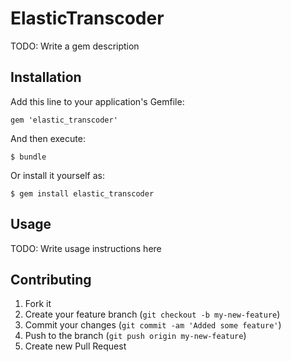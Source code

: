 # ElasticTranscoder

TODO: Write a gem description

## Installation

Add this line to your application's Gemfile:

    gem 'elastic_transcoder'

And then execute:

    $ bundle

Or install it yourself as:

    $ gem install elastic_transcoder

## Usage

TODO: Write usage instructions here

## Contributing

1. Fork it
2. Create your feature branch (`git checkout -b my-new-feature`)
3. Commit your changes (`git commit -am 'Added some feature'`)
4. Push to the branch (`git push origin my-new-feature`)
5. Create new Pull Request
